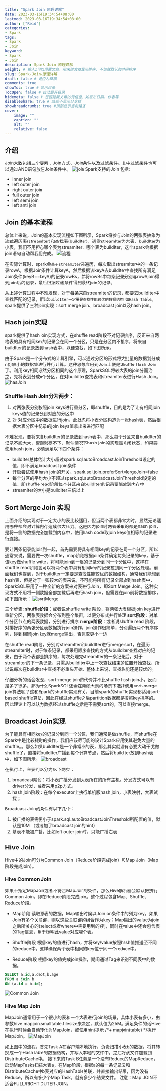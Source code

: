 ```yaml
---
title: "Spark Join 原理详解"
date: 2023-03-16T19:34:54+08:00
lastmod: 2023-03-16T19:34:54+08:00
author: ["Reid"]
categories: 
- Spark
tags: 
- Spark
- Join
keyword:
- Spark
- Join
description: Spark Join 原理详解
weight: # 输入1可以顶置文章，用来给文章展示排序，不填就默认按时间排序
slug: Spark-Join-原理详解
draft: false # 是否为草稿
comments: true
showToc: true # 显示目录
TocOpen: false # 自动展开目录
hidemeta: false # 是否隐藏文章的元信息，如发布日期、作者等
disableShare: true # 底部不显示分享栏
showbreadcrumbs: true #顶部显示当前路径
cover:
    image: ""
    caption: ""
    alt: ""
    relative: false
---
```



## 介绍
Join大致包括三个要素：Join方式、Join条件以及过滤条件。其中过滤条件也可以通过AND语句放在Join条件中。
![join](https://github.com/Reid00/image-host/raw/main/20221216/image.3auv97qmulk0.webp)
Spark支持的Join 包括:
- inner join
- left outer join
- right outer join
- full outer join
- left semi join
- left anti join

## Join 的基本流程
总体上来说，Join的基本实现流程如下图所示，Spark将参与Join的两张表抽象为流式遍历表(streamIter)和查找表(buildIter)，通常streamIter为大表，buildIter为小表，我们不用担心哪个表为streamIter，哪个表为buildIter，这个spark会根据join语句自动帮我们完成。
![流程](https://github.com/Reid00/image-host/raw/main/20221216/image.4hvszw2v3nc0.webp)

在实际计算时，spark会`基于streamIter`来遍历，每次取出streamIter中的一条记录rowA，根据Join条件计算keyA，然后根据该keyA去buildIter中查找所有满足Join条件(keyB==keyA)的记录rowBs，并将rowBs中每条记录分别与rowAjoin得到join后的记录，最后根据过滤条件得到最终join的记录。

从上述计算过程中不难发现，对于每条来自streamIter的记录，都要去buildIter中查找匹配的记录，所以`buildIter一定要是查找性能较优的数据结构 如Hash Table`。spark提供了三种join实现：sort merge join、broadcast join以及hash join。

## Hash join实现
spark提供了hash join实现方式，在shuffle read阶段不对记录排序，反正来自两格表的具有相同key的记录会在同一个分区，只是在分区内不排序，将来自buildIter的记录放到hash表中，以便查找，如下图所示。

由于Spark是一个分布式的计算引擎，可以通过分区的形式将大批量的数据划分成n份较小的数据集进行并行计算。这种思想应用到Join上便是Shuffle Hash Join了。利用key相同必然分区相同的这个原理，SparkSQL将较大表的join分而治之，先将表划分成n个分区，在对buildlter查找表和streamlter表进行Hash Join。
![hasJoin](https://github.com/Reid00/image-host/raw/main/20221216/image.360e1g4bv760.webp)

### Shuffle Hash Join分为两步：
1. 对两张表分别按照join keys进行重分区，即shuffle，目的是为了让有相同join keys值的记录分到对应的分区中
2. 对 对应分区中的数据进行join，此处先将小表分区构造为一张hash表，然后根据大表分区中记录的join keys值拿出来进行匹配

不难发现，要将来自buildIter的记录放到hash表中，那么每个分区来自buildIter的记录不能太大，否则就存不下，默认情况下hash join的实现是关闭状态，如果要使用hash join，必须满足以下四个条件：
- buildIter总体估计大小超过spark.sql.autoBroadcastJoinThreshold设定的值，即不满足broadcast join条件
- 开启尝试使用hash join的开关，spark.sql.join.preferSortMergeJoin=false
- 每个分区的平均大小不超过spark.sql.autoBroadcastJoinThreshold设定的值，即shuffle read阶段每个分区来自buildIter的记录要能放到内存中
- streamIter的大小是buildIter三倍以上

## Sort Merge Join 实现
上面介绍的实现对于一定大小的表比较适用，但当两个表都非常大时，显然无论适用哪种都会对计算内存造成很大压力。这是因为join时两者采取的都是hash join，是将一侧的数据完全加载到内存中，使用hash code取join keys值相等的记录进行连接。

要让两条记录能join到一起，首先需要将具有相同key的记录在同一个分区，所以通常来说，需要做一次shuffle，map阶段根据join条件确定每条记录的key，基于该key做shuffle write，将可能join到一起的记录分到同一个分区中，这样在shuffle read阶段就可以将两个表中具有相同key的记录拉到同一个分区处理。前面我们也提到，对于buildIter一定要是查找性能较优的数据结构，通常我们能想到hash表，但是对于一张较大的表来说，不可能将所有记录全部放到hash表中，SparkSQL采用了一种全新的方案来对表进行Join，即Sort Merge Join。这种实现方式不用将一侧数据全部加载后再进行hash join，但需要在join前将数据排序，如下图所示：
![sortMerge](https://github.com/Reid00/image-host/raw/main/20221216/image.17azw5lad074.webp)

三个步骤:
**shuffle阶段**：或者说shuffle write 阶段，将两张大表根据join key进行重新分区，两张表数据会分布到整个集群，以便分布式并行处理
**sort阶段**：对单个分区节点的两表数据，分别进行排序
**merge阶段**：或者说shuffle read 阶段，对排好序的两张分区表数据执行join操作。join操作很简单，分别遍历两个有序序列，碰到相同join key就merge输出，否则取更小一边

在shuffle read阶段，分别对streamIter和buildIter进行merge sort，在遍历streamIter时，对于每条记录，都采用顺序查找的方式从buildIter查找对应的记录，由于两个表都是排序的，每次处理完streamIter的一条记录后，对于streamIter的下一条记录，只需从buildIter中上一次查找结束的位置开始查找，所以说每次在buildIter中查找不必重头开始，整体上来说，查找性能还是较优的。

仔细分析的话会发现，sort-merge join的代价并不比shuffle hash join小，反而是多了很多。那为什么SparkSQL还会在两张大表的场景下选择使用sort-merge join算法呢？这和Spark的shuffle实现有关，目前spark的shuffle实现都适用sort-based shuffle算法，因此在经过shuffle之后partition数据都是按照key排序的。因此理论上可以认为数据经过shuffle之后是不需要sort的，可以直接merge。

## Broadcast Join实现
为了能具有相同key的记录分到同一个分区，我们通常是做shuffle，而shuffle在Spark中是比较耗时的操作，我们应该尽可能的设计Spark应用使其避免大量的shuffle。。那么如果buildIter是一个非常小的表，那么其实就没有必要大动干戈做shuffle了，直接将buildIter广播到每个计算节点，然后将buildIter放到hash表中，如下图所示。
![broadcast](https://github.com/Reid00/image-host/raw/main/20221216/image.5v9djh5ouq80.webp)

在执行上，主要可以分为以下两步：
1. broadcast阶段：将小表广播分发到大表所在的所有主机。分发方式可以有driver分发，或者采用p2p方式。
2. hash join阶段：在每个executor上执行单机版hash join，小表映射，大表试探；

Broadcast Join的条件有以下几个：
1. 被广播的表需要小于spark.sql.autoBroadcastJoinThreshold所配置的值，默认是10M （或者加了broadcast join的hint）
2. 基表不能被广播，比如left outer join时，只能广播右表

## Hive Join
Hive中的Join可分为Common Join（Reduce阶段完成join）和Map Join（Map阶段完成join）。
### Hive Common Join
如果不指定MapJoin或者不符合MapJoin的条件，那么Hive解析器会默认把执行Common Join，即在Reduce阶段完成join。整个过程包含Map、Shuffle、Reduce阶段。

- Map阶段
读取源表的数据，Map输出时候以Join on条件中的列为key，如果Join有多个关联键，则以这些关联键的组合作为key；Map输出的value为join之后所关心的(select或者where中需要用到的)列，同时在value中还会包含表的Tag信息，用于标明此value对应哪个表。

- Shuffle阶段
根据key的值进行hash，并将key/value按照hash值推送至不同的reduce中，这样确保两个表中相同的key位于同一个reduce中。

- Reduce阶段
根据key的值完成join操作，期间通过Tag来识别不同表中的数据。

```sql
SELECT a.id,a.dept,b.age 
FROM a join b 
ON (a.id = b.id);
```
![Common Join](https://github.com/Reid00/image-host/raw/main/20221216/image.5rzbfv75s340.webp)

### Hive Map Join
MapJoin通常用于一个很小的表和一个大表进行join的场景，具体小表有多小，由参数hive.mapjoin.smalltable.filesize来决定，默认值为25M。满足条件的话Hive在执行时候会自动转化为MapJoin，或使用hint提示 /*+ mapjoin(table) */执行MapJoin。
![MapJoin](https://github.com/Reid00/image-host/raw/main/20221216/image.4sz2rswtp9y0.webp)

如上图中的流程，首先Task A在客户端本地执行，负责扫描小表b的数据，将其转换成一个HashTable的数据结构，并写入本地的文件中，之后将该文件加载到DistributeCache中。
接下来的Task B任务是一个没有Reduce的MapReduce，启动MapTasks扫描大表a，在Map阶段，根据a的每一条记录去和DistributeCache中b表对应的HashTable关联，并直接输出结果，因为没有Reduce，所以有多少个Map Task，就有多少个结果文件。
注意：Map JOIN不适合FULL/RIGHT OUTER JOIN。